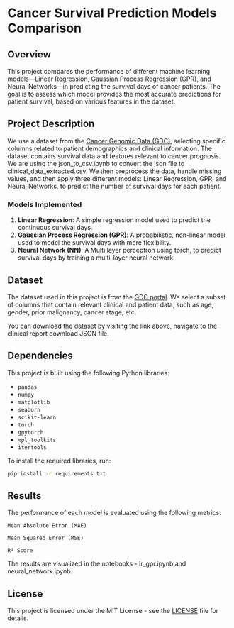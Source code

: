 # **Cancer Survival Prediction Models Comparison**

## **Overview**
This project compares the performance of different machine learning models—Linear Regression, Gaussian Process Regression (GPR), and Neural Networks—in predicting the survival days of cancer patients. The goal is to assess which model provides the most accurate predictions for patient survival, based on various features in the dataset.

## **Project Description**
We use a dataset from the [Cancer Genomic Data (GDC)](https://portal.gdc.cancer.gov/analysis_page?app=CDave), selecting specific columns related to patient demographics and clinical information. The dataset contains survival data and features relevant to cancer prognosis. We are using the json_to_csv.ipynb to convert the json file to clinical_data_extracted.csv. We then preprocess the data, handle missing values, and then apply three different models: Linear Regression, GPR, and Neural Networks, to predict the number of survival days for each patient.

### **Models Implemented**
1. **Linear Regression**: A simple regression model used to predict the continuous survival days.
2. **Gaussian Process Regression (GPR)**: A probabilistic, non-linear model used to model the survival days with more flexibility.
3. **Neural Network (NN)**: A Multi layer perceptron using torch, to predict survival days by training a multi-layer neural network.

## **Dataset**
The dataset used in this project is from the [GDC portal](https://portal.gdc.cancer.gov/analysis_page?app=CDave). We select a subset of columns that contain relevant clinical and patient data, such as age, gender, prior malignancy, cancer stage, etc.

You can download the dataset by visiting the link above, navigate to the clinical report download JSON file.

## **Dependencies**
This project is built using the following Python libraries:

- `pandas`
- `numpy`
- `matplotlib`
- `seaborn`
- `scikit-learn`
- `torch`
- `gpytorch`
- `mpl_toolkits`
- `itertools`

To install the required libraries, run:

```bash
pip install -r requirements.txt
```

## **Results**

The performance of each model is evaluated using the following metrics:

    Mean Absolute Error (MAE)

    Mean Squared Error (MSE)

    R² Score

The results are visualized in the notebooks - lr_gpr.ipynb and neural_network.ipynb.

## **License**
This project is licensed under the MIT License - see the [LICENSE](LICENSE) file for details.
